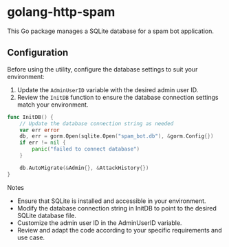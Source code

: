 # golang-http-spam

This Go package manages a SQLite database for a spam bot application.
## Configuration

Before using the utility, configure the database settings to suit your environment:

1. Update the `AdminUserID` variable with the desired admin user ID.
2. Review the `InitDB` function to ensure the database connection settings match your environment.

```go
func InitDB() {
    // Update the database connection string as needed
    var err error
    db, err = gorm.Open(sqlite.Open("spam_bot.db"), &gorm.Config{})
    if err != nil {
        panic("failed to connect database")
    }

    db.AutoMigrate(&Admin{}, &AttackHistory{})
}
```
Notes
- Ensure that SQLite is installed and accessible in your environment.
- Modify the database connection string in InitDB to point to the desired SQLite database file.
- Customize the admin user ID in the AdminUserID variable.
- Review and adapt the code according to your specific requirements and use case.